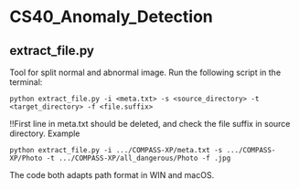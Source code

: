 # CS40_Anomaly_Detection
## extract_file.py
Tool for split normal and abnormal image.</n>
Run the following script in the terminal: </n>
```python3
python extract_file.py -i <meta.txt> -s <source_directory> -t <target_directory> -f <file.suffix>
```
!!First line in meta.txt should be deleted, and check the file suffix in source directory.</n>
Example </n>
```python3
python extract_file.py -i .../COMPASS-XP/meta.txt -s .../COMPASS-XP/Photo -t .../COMPASS-XP/all_dangerous/Photo -f .jpg
```
The code both adapts path format in WIN and macOS.</n>
